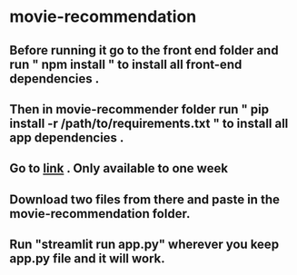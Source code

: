 # movie-recommendation

## Before running it go to the front end folder and run " npm install " to install all front-end dependencies .
## Then in movie-recommender folder run " pip install -r /path/to/requirements.txt " to install all app dependencies .
## Go to [link]( https://limewire.com/d/7ee565a2-bda8-484c-8070-bc1937d02dff#Wqxknu14Z6FcO1r60jRYXAIctLlVjWZOzrxMGh7s08I) . Only available to one week 
## Download two files from there and paste in the movie-recommendation folder.
## Run "streamlit run app.py" wherever you keep app.py file and it will work. 
